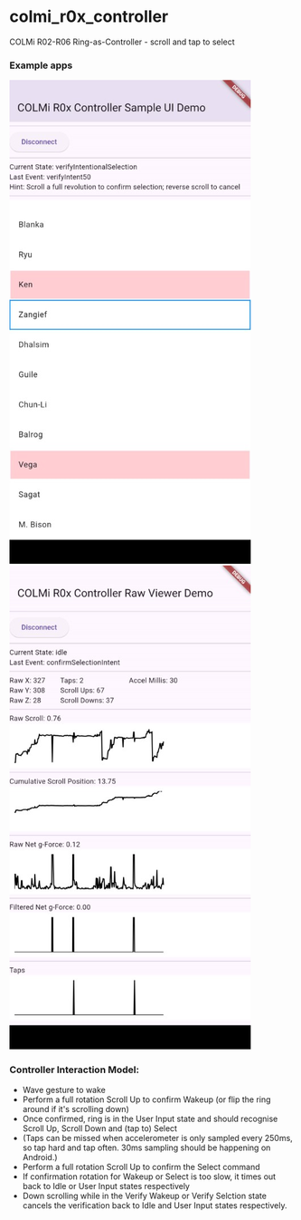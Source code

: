 # colmi_r0x_controller

COLMi R02-R06 Ring-as-Controller - scroll and tap to select

### Example apps
![Screenshot](examples/sample_ui/docs/sample_ui.jpg)
![Screenshot](examples/raw_viewer/docs/raw_viewer.jpg)

### Controller Interaction Model:
 - Wave gesture to wake
 - Perform a full rotation Scroll Up to confirm Wakeup (or flip the ring around if it's scrolling down)
 - Once confirmed, ring is in the User Input state and should recognise Scroll Up, Scroll Down and (tap to) Select
 - (Taps can be missed when accelerometer is only sampled every 250ms, so tap hard and tap often. 30ms sampling should be happening on Android.)
 - Perform a full rotation Scroll Up to confirm the Select command
 - If confirmation rotation for Wakeup or Select is too slow, it times out back to Idle or User Input states respectively
 - Down scrolling while in the Verify Wakeup or Verify Selction state cancels the verification back to Idle and User Input states respectively.
